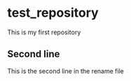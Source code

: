 # test_repository
This is my first repository <br>

## Second line
This is the second line in the rename file
